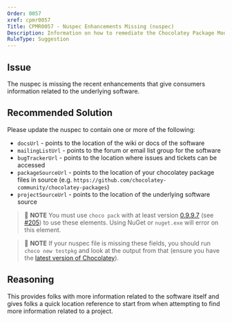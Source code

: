 ```yaml
---
Order: 0057
xref: cpmr0057
Title: CPMR0057 - Nuspec Enhancements Missing (nuspec)
Description: Information on how to remediate the Chocolatey Package Moderation Rule 0057
RuleType: Suggestion
---
```


<?! Include "../../../../../shared/package-validator-rule-suggestion.txt" /?>

## Issue

The nuspec is missing the recent enhancements that give consumers information related to the underlying software.

## Recommended Solution

Please update the nuspec to contain one or more of the following:

  * `docsUrl` - points to the location of the wiki or docs of the software
  * `mailingListUrl` - points to the forum or email list group for the software
  * `bugTrackerUrl` - points to the location where issues and tickets can be accessed
  * `packageSourceUrl` - points to the location of your chocolatey package files in source (e.g. `https://github.com/chocolatey-community/chocolatey-packages`)
  * `projectSourceUrl` - points to the location of the underlying software source

> :memo: **NOTE** You must use `choco pack` with at least version [0.9.9.7](https://docs.chocolatey.org/en-us/choco/release-notes#june-20-2015) (see [#205](https://github.com/chocolatey/choco/issues/205)) to use these elements. Using NuGet or `nuget.exe` will error on this element.

> :memo: **NOTE** If your nuspec file is missing these fields, you should run `choco new testpkg` and look at the output from that (ensure you have the [latest version of Chocolatey](https://community.chocolatey.org/packages?q=id%3Achocolatey)).

## Reasoning

This provides folks with more information related to the software itself and gives folks a quick location reference to start from when attempting to find more information related to a project.